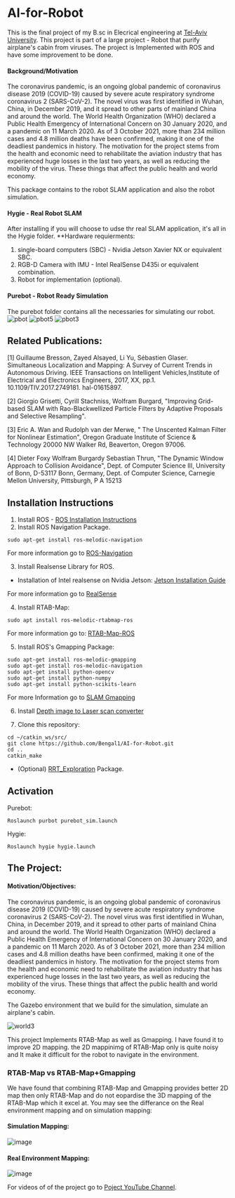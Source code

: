 # AI-for-Robot
This is the final project of my B.sc in Elecrical engineering at [Tel-Aviv University](https://english.tau.ac.il/).
This project is part of a large project - Robot that purify airplane's cabin from viruses.
The project is Implemented with ROS and have some improvement to be done.

#### Background/Motivation
The coronavirus pandemic, is an ongoing global pandemic of coronavirus disease 2019 (COVID-19) caused by severe acute respiratory syndrome coronavirus 2 (SARS-CoV-2). The novel virus was first identified in Wuhan, China, in December 2019, and it spread to other parts of mainland China and around the world. The World Health Organization (WHO) declared a Public Health Emergency of International Concern on 30 January 2020, and a pandemic on 11 March 2020. As of 3 October 2021, more than 234 million cases and 4.8 million deaths have been confirmed, making it one of the deadliest pandemics in history.
The motivation for the project stems from the health and economic need to rehabilitate the aviation industry that has experienced huge losses in the last two years, as well as reducing the mobility of the virus. These things that affect the public health and world economy.


This package contains to the robot SLAM application and also the robot simulation.
#### Hygie - Real Robot SLAM
After installing if you will choose to udse thr real SLAM application, it's all in the Hygie folder.
**Hardware requierments:
1. single-board computers (SBC) - Nvidia Jetson Xavier NX or equivalent SBC.
2. RGB-D Camera with IMU - Intel RealSense D435i or equivalent combination. 
3. Robot for implementation (optional).
#### Purebot - Robot Ready Simulation
The purebot folder contains all the necessaries for simulating our robot. 
![pbot](https://user-images.githubusercontent.com/34989887/138612685-0de1a7f8-7b38-4606-a113-9617c80e39a2.png)
![pbot5](https://user-images.githubusercontent.com/34989887/138612684-d444c91d-0be5-4604-979c-764922b9471d.png)
![pbot3](https://user-images.githubusercontent.com/34989887/138612682-eb2202cd-2593-4f0e-9902-42c3b00729ec.png)



## Related Publications:
[1] Guillaume Bresson, Zayed Alsayed, Li Yu, Sébastien Glaser. Simultaneous Localization and Mapping: A Survey of Current Trends in Autonomous Driving. IEEE Transactions on Intelligent Vehicles,Institute of Electrical and Electronics Engineers, 2017, XX, pp.1. 10.1109/TIV.2017.2749181. hal-01615897.

[2] Giorgio Grisetti, Cyrill Stachniss, Wolfram Burgard, "Improving Grid-based SLAM with Rao-Blackwellized Particle Filters by Adaptive Proposals and Selective Resampling".

[3] Eric A. Wan and Rudolph van der Merwe, " The Unscented Kalman Filter for Nonlinear Estimation", Oregon Graduate Institute of Science & Technology 20000 NW Walker Rd, Beaverton, Oregon 97006.

[4] Dieter Foxy Wolfram Burgardy Sebastian Thrun, "The Dynamic Window Approach to Collision Avoidance", Dept. of Computer Science III, University of Bonn, D-53117 Bonn, Germany, Dept. of Computer Science, Carnegie Mellon University, Pittsburgh, P A 15213

## Installation Instructions
1. Install ROS - [ROS Installation Instructions](http://wiki.ros.org/melodic/Installation/Ubuntu)
2. Install ROS Navigation Package.
```shell
sudo apt-get install ros-melodic-navigation
```
  For more information go to [ROS-Navigation](http://wiki.ros.org/navigation)

3. Install Realsense Library for ROS.
  
  * Installation of Intel realsense on Nvidia Jetson: [Jetson Installation Guide](https://github.com/IntelRealSense/librealsense/blob/master/doc/installation_jetson.md)
  
  For more information go to [RealSense](https://github.com/mahammadirfan/SLAM-using-intelrealsense-d435i)

4. Install RTAB-Map:
```shell
sudo apt install ros-melodic-rtabmap-ros
```
  For more information go to: [RTAB-Map-ROS](https://github.com/introlab/rtabmap_ros) 

5. Install ROS's Gmapping Package:
```shell
sudo apt-get install ros-melodic-gmapping
sudo apt-get install ros-melodic-navigation
sudo apt-get install python-opencv
sudo apt-get install python-numpy
sudo apt-get install python-scikits-learn
```
  For more Information go to [SLAM Gmapping](http://wiki.ros.org/slam_gmapping)

6. Install [Depth image to Laser scan converter](http://wiki.ros.org/depthimage_to_laserscan)

7. Clone this repository:
```shell
cd ~/catkin_ws/src/
git clone https://github.com/Bengal1/AI-for-Robot.git
cd ..
catkin_make
```

* (Optional) [RRT_Exploration](https://github.com/hasauino/rrt_exploration) Package.

## Activation
Purebot:
```shell
Roslaunch purbot purebot_sim.launch
```
Hygie:
```shell
Roslaunch hygie hygie.launch
```

## The Project:
#### Motivation/Objectives:
The coronavirus pandemic, is an ongoing global pandemic of coronavirus disease 2019 (COVID-19) caused by severe acute respiratory syndrome coronavirus 2 (SARS-CoV-2). The novel virus was first identified in Wuhan, China, in December 2019, and it spread to other parts of mainland China and around the world. The World Health Organization (WHO) declared a Public Health Emergency of International Concern on 30 January 2020, and a pandemic on 11 March 2020. As of 3 October 2021, more than 234 million cases and 4.8 million deaths have been confirmed, making it one of the deadliest pandemics in history.
The motivation for the project stems from the health and economic need to rehabilitate the aviation industry that has experienced huge losses in the last two years, as well as reducing the mobility of the virus. These things that affect the public health and world economy.

The Gazebo environment that we build for the simulation, simulate an airplane's cabin.

![world3](https://user-images.githubusercontent.com/34989887/138612908-41e74862-426e-4231-b60b-603d18b844e1.png)

This project Implements RTAB-Map as well as Gmapping. I have found it to improve 2D mapping. the 2D mappinimg of RTAB-Map only is quite noisy and It make it difficult for the robot to navigate in the environment.
### RTAB-Map vs RTAB-Map+Gmapping
We have found that combining RTAB-Map and Gmapping provides better 2D map then only RTAB-Map and do not eopardise the 3D mapping of the RTAB-Map which it excel at.
You may see the differance on the Real environment mapping and on simulation mapping:
#### Simulation Mapping:
![image](https://user-images.githubusercontent.com/34989887/138611701-9e079077-a8c5-4db5-8d57-673bbdc8acb0.png)

#### Real Environment Mapping:
![image](https://user-images.githubusercontent.com/34989887/138611711-fffd7097-48a7-4b45-b6d0-e486dc7aee8a.png)


For videos of of the project go to [Poject YouTube Channel](https://www.youtube.com/channel/UCwc1qD5aTrj4iaxQrpZu07w).

